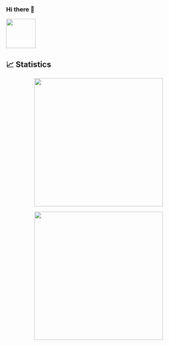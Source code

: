 ### Hi there 👋
<!--
**thiswallz/thiswallz** is a ✨ _special_ ✨ repository because its `README.md` (this file) appears on your GitHub profile.

Here are some ideas to get you started:

- 🔭 I’m currently working on ...
- 🌱 I’m currently learning ...
- 👯 I’m looking to collaborate on ...
- 🤔 I’m looking for help with ...
- 💬 Ask me about ...
- 📫 How to reach me: ...
- 😄 Pronouns: ...
- ⚡ Fun fact: ...
-->

<img src="https://github.githubassets.com/images/modules/site/copilot/copilot.png" width="80px" />

## 📈 Statistics

<div align="center">
  <a href="https://github.com/thiswallz"></a>

<a  href="https://wakatime.com/@thiswallz"><img height="350em" src="https://wakatime.com/share/@thiswallz/04f5a2d0-3291-4c01-bd4b-812d4adc8150.svg" /></a>
  
  <a href="https://wakatime.com/@thiswallz">
    <img height="350em" src="https://wakatime.com/share/@thiswallz/a6eb9ea2-0eae-46d3-9a50-f715bb3a7877.svg" />
  </a>
</div>
